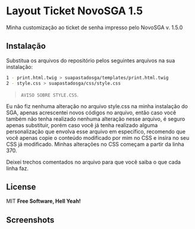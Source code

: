 # Layout Ticket NovoSGA 1.5
Minha customização ao ticket de senha impresso pelo NovoSGA v. 1.5.0

## Instalação
Substitua os arquivos do repositório pelos seguintes arquivos na sua instalação:
```sh
1 - print.html.twig > suapastadosga/templates/print.html.twig
2 - style.css > suapastadosga/css/style.css
```

>  `AVISO SOBRE STYLE.CSS`.

Eu não fiz nenhuma alteração no arquivo style.css na minha instalação do SGA, apenas acrescentei novos códigos no arquivo, então caso você também não tenha realizado nenhuma alteração nesse arquivo, é seguro apenas substituir, porém caso você já tenha realizado alguma personalização que envolva esse arquivo em específico, recomendo que você apenas copie o conteúdo modificado por mim no CSS e insira no seu CSS já modificado. Minhas alterações no CSS começam a partir da linha 370.

Deixei trechos comentados no arquivo para que você saiba o que cada linha faz.

## License
MIT
**Free Software, Hell Yeah!**

## Screenshots